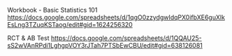 Workbook - Basic Statistics 101
https://docs.google.com/spreadsheets/d/1qgO0zzydgwIdqPX0ifbXE6guXlkEsLng3TZuqKSTaog/edit#gid=1624256320

RCT & AB Test
https://docs.google.com/spreadsheets/d/1QQAU25-sS2wVAnRPdi1LghgpVOY3rJTah7PTSbEwCBU/edit#gid=638126081
